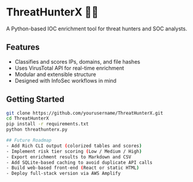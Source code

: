 # ThreatHunterX 🕵️‍♂️
A Python-based IOC enrichment tool for threat hunters and SOC analysts.

## Features
- Classifies and scores IPs, domains, and file hashes
- Uses VirusTotal API for real-time enrichment
- Modular and extensible structure
- Designed with InfoSec workflows in mind

## Getting Started
```bash
git clone https://github.com/yourusername/ThreatHunterX.git
cd ThreatHunterX
pip install -r requirements.txt
python threathunterx.py

## Future Roadmap
- Add Rich CLI output (colorized tables and scores)
- Implement risk tier scoring (Low / Medium / High)
- Export enrichment results to Markdown and CSV
- Add SQLite-based caching to avoid duplicate API calls
- Build web-based front-end (React or static HTML)
- Deploy full-stack version via AWS Amplify
